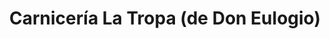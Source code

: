 ---
title: "Carnicería La Tropa (de Don Eulogio)"
url: /montevideo/carniceria-la-tropa-de-don-eulogio/
shop: Metzgerei
---